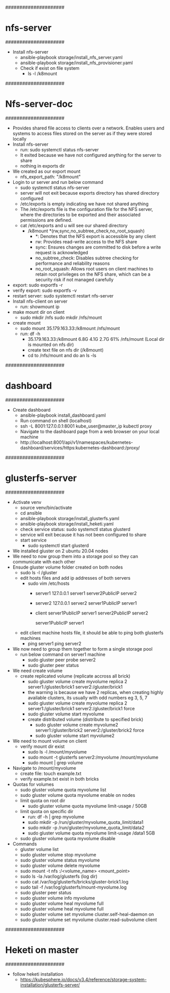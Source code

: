

#####################
# nfs-server
#####################
- Install nfs-server
    - ansible-playbook storage/install_nfs_server.yaml
    - ansible-playbook storage/install_nfs_provisioner.yaml
    - Check if exist on file system
       - ls -l /k8mount

#####################
# Nfs-server-doc
#####################
- Provides shared file access to clients over a network.
  Enables users and systems to access files stored on the server as if they were stored locally
- Install nfs-server
    - run: sudo systemctl status nfs-server
    - It exited because we have not configured anything for the server to share
    - nothing in exports dir
- We created as our export mount
    - nfs_export_path: "/k8mount"
- Login to ur server and run below command
    - sudo systemctl status nfs-server
    - server will not exit because exports directory has shared directory configured
    - /etc/exports is empty indicating we have not shared anything
    - The /etc/exports file is the configuration file for the NFS server, where the directories to be exported and their
      associated permissions are defined.
    - cat /etc/exports and u will see our shared directory
        - /k8mount *(rw,sync,no_subtree_check,no_root_squash)
            - *: Denotes that the NFS export is accessible by any client
            - rw: Provides read-write access to the NFS share
            - sync: Ensures changes are committed to disk before a write request is acknowledged
            - no_subtree_check: Disables subtree checking for performance and reliability reasons
            - no_root_squash: Allows root users on client machines to retain root privileges on the NFS share,
              which can be a security risk if not managed carefully
- export: sudo exportfs -r
- verify export: sudo exportfs -v
- restart server: sudo systemctl restart nfs-server
- Install nfs-client on server
    - run: showmount ip
- make mount dir on client
    - sudo mkdir /nfs
      sudo mkdir /nfs/mount
- create mount
    - sudo mount 35.179.163.33:/k8mount /nfs/mount
    - run: df -h
        - 35.179.163.33:/k8mount  6.8G  4.1G  2.7G  61% /nfs/mount (Local dir is mounted on nfs dir)
        - create text file on nfs dir (/k8mount)
        - cd to /nfs/mount and do an ls -ls

#####################
# dashboard
#####################
- Create dashboard
    - ansible-playbook install_dashboard.yaml
    - Run command on shell (localhost)
    - ssh -L 8001:127.0.0.1:8001 kube_user@master_ip
    kubectl proxy
    - Navigate to the dashboard page from a web browser on your local machine
    - http://localhost:8001/api/v1/namespaces/kubernetes-dashboard/services/https:kubernetes-dashboard:/proxy/



#####################
# glusterfs-server
#####################
- Activate venv
    - source venv/bin/activate
    - cd ansible
    - ansible-playbook storage/install_glusterfs.yaml
    - ansible-playbook storage/install_heketi.yaml
    - check service status: sudo systemctl status glusterd
    - service will exit because it has not been configured to share
    - start service
        - sudo systemctl start glusterd
- We installed gluster on 2 ubuntu 20.04 nodes
- We need to now group them into a storage pool so they can communicate with each other
- Ensude gluster volume folder created on both nodes
    - sudo ls -l /gluster
    - edit hosts files and add ip addresses of both servers
        - sudo vim /etc/hosts
          - server1
            127.0.0.1   server1
            server2PublicIP   server2
          - server2
            127.0.0.1   server2
            server1PublicIP   server1
          - client
            server1PublicIP   server1
            server2PublicIP   server2
            
            server1PublicIP server1
    - edit client machine hosts file, it should be able to ping both glusterfs machines
        - ping server1
          ping server2
- We now need to group them together to form a single storage pool
    - run below command on server1 machine
      - sudo gluster peer probe server2
      - sudo gluster peer status
- We need create volume
    - create replicated volume (replicate accross all brick)
        - sudo gluster volume create myvolume replica 2 server1:/gluster/brick1 server2:/gluster/brick1
        - the warning is because we have 2 replicas, when creating highly available clusters, its usually with odd
          numbers eg 3, 5, 7
        - sudo gluster volume create myvolume replica 2 server1:/gluster/brick1 server2:/gluster/brick1 force
        - sudo gluster volume start myvolume
      - create distributed volume (distribute to specified brick)
        - sudo gluster volume create myvolume2 server1:/gluster/brick2 server2:/gluster/brick2 force
        - sudo gluster volume start myvolume2
- We need to mount volume on client 
    - verify mount dir exist
        - sudo ls -l /mount/myvolume
        - sudo mount -t glusterfs server2:/myvolume /mount/myvolume
        - sudo mount | grep volume
- Navigate to /mount/myvolume
    - create file: touch example.txt
    - verify example.txt exist in both bricks
- Quotas for volumes
    - sudo gluster volume quota myvolume list
    - sudo gluster volume quota myvolume enable on nodes
    - limit quota on root dir
        - sudo gluster volume quota myvolume limit-usage / 50GB
    - limit quota on specific dir
        - run: df -h | grep myvolume
        - sudo mkdir -p /run/gluster/myvolume_quota_limit/data1
        - sudo mkdir -p /run/gluster/myvolume_quota_limit/data2
        - sudo gluster volume quota myvolume limit-usage /data1 5GB
    - sudo gluster volume quota myvolume disable
- Commands
    - gluster volume list
    - sudo gluster volume stop myvolume
    - sudo gluster volume status myvolume
    - sudo gluster volume delete myvolume
    - sudo mount -t nfs <server>:/<volume_name> <mount_point>
    - sudo ls -la /var/log/glusterfs (log dir)
    - sudo cat /var/log/glusterfs/bricks/gluster-brick1.log
    - sudo tail -f /var/log/glusterfs/mount-myvolume.log
    - sudo gluster peer status
    - sudo gluster volume info myvolume
    - sudo gluster volume heal myvolume full
    - sudo gluster volume heal myvolume full
    - sudo gluster volume set myvolume cluster.self-heal-daemon on
    - sudo gluster volume set myvolume cluster.read-subvolume client

#####################
# Heketi on master
#####################
- follow heketi installation
    - https://kubesphere.io/docs/v3.4/reference/storage-system-installation/glusterfs-server/
      